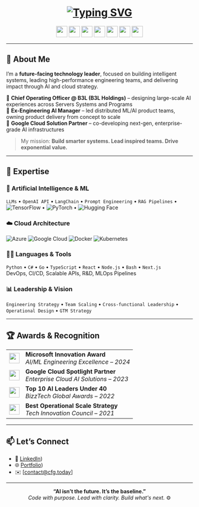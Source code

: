 <h1 align="center">
 <a href="https://git.io/typing-svg"><img src="https://readme-typing-svg.herokuapp.com?font=Source+Code+Pro&weight=300&size=15&pause=1000&center=true&vCenter=true&width=435&lines=Welcome+to+%40cfg-boop's+GitHub;AI+Engineering+%7C+Cloud+Strategy+%7C+Innovation" alt="Typing SVG" /></a>
</h1>

<p align="center">
  <img src="https://img.icons8.com/color/48/microsoft.png" height="30"/>
  <img src="https://img.icons8.com/color/48/google-cloud.png" height="30"/>
  <img src="https://img.icons8.com/color/48/azure-1.png" height="30"/>
  <img src="https://img.icons8.com/color/48/docker.png" height="30"/>
  <img src="https://img.icons8.com/color/48/kubernetes.png" height="30"/>
  <img src="https://img.icons8.com/color/48/python.png" height="30"/>
  <img src="https://img.icons8.com/color/48/tensorflow.png" height="30"/>
</p>

---

## 🧠 About Me

I’m a **future-facing technology leader**, focused on building intelligent systems, leading high-performance engineering teams, and delivering impact through AI and cloud strategy.

🔹 **Chief Operating Officer @ B3L (B3L Holdings)** – designing large-scale AI experiences across Servers Systems and Programs  
🔹 **Ex-Engineering AI Manager** – led distributed ML/AI product teams, owning product delivery from concept to scale  
🔹 **Google Cloud Solution Partner** – co-developing next-gen, enterprise-grade AI infrastructures  

> My mission: **Build smarter systems. Lead inspired teams. Drive exponential value.**

---

## 🚀 Expertise

### 🤖 Artificial Intelligence & ML  
`LLMs` • `OpenAI API` • `LangChain` • `Prompt Engineering` • `RAG Pipelines` • ![TensorFlow](https://img.shields.io/badge/TensorFlow-FF6F00?style=flat&logo=tensorflow&logoColor=white) • ![PyTorch](https://img.shields.io/badge/PyTorch-EE4C2C?style=flat&logo=pytorch&logoColor=white) • ![Hugging Face](https://img.shields.io/badge/HuggingFace-FFD21F?style=flat&logo=huggingface&logoColor=black)


### ☁️ Cloud Architecture  
![Azure](https://img.shields.io/badge/Azure-0078D4?style=flat&logo=microsoftazure&logoColor=white)
![Google Cloud](https://img.shields.io/badge/Google_Cloud-4285F4?style=flat&logo=googlecloud&logoColor=white)
![Docker](https://img.shields.io/badge/Docker-2496ED?style=flat&logo=docker&logoColor=white)
![Kubernetes](https://img.shields.io/badge/Kubernetes-326CE5?style=flat&logo=kubernetes&logoColor=white)

### 👨‍💻 Languages & Tools  
`Python` • `C#` • `Go` • `TypeScript` • `React` • `Node.js` • `Bash` • `Next.js`  
DevOps, CI/CD, Scalable APIs, R&D, MLOps Pipelines

### 📊 Leadership & Vision  
`Engineering Strategy` • `Team Scaling` • `Cross-functional Leadership` • `Operational Design` • `GTM Strategy`

---

## 🏆 Awards & Recognition

<div align="center">

<table>
  <tr>
    <td align="center"><img src="https://img.icons8.com/color/48/microsoft.png" height="28"/></td>
    <td><strong>Microsoft Innovation Award</strong><br><i>AI/ML Engineering Excellence – 2024</i></td>
  </tr>
  <tr>
    <td align="center"><img src="https://img.icons8.com/color/48/google-cloud.png" height="28"/></td>
    <td><strong>Google Cloud Spotlight Partner</strong><br><i>Enterprise Cloud AI Solutions – 2023</i></td>
  </tr>
  <tr>
    <td align="center"><img src="https://img.icons8.com/emoji/48/medal-sports.png" height="28"/></td>
    <td><strong>Top 10 AI Leaders Under 40</strong><br><i>BizzTech Global Awards – 2022</i></td>
  </tr>
  <tr>
    <td align="center"><img src="https://img.icons8.com/color/48/strategy-board.png" height="28"/></td>
    <td><strong>Best Operational Scale Strategy</strong><br><i>Tech Innovation Council – 2021</i></td>
  </tr>
</table>

</div>

---

## 📫 Let’s Connect

- 💼 [LinkedIn](https://www.linkedin.com/in/antoni-cfg/))  
- 🌐 [Portfolio](https://cfg.today/))  
- ✉️ [contact@cfg.today]

---

<p align="center">
  <strong>“AI isn’t the future. It’s the baseline.”</strong><br>
  <i>Code with purpose. Lead with clarity. Build what's next.</i> ⚙️
</p>
